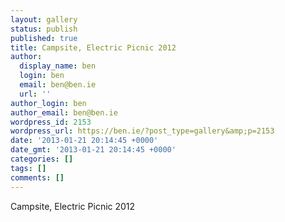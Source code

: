 ```yaml
---
layout: gallery
status: publish
published: true
title: Campsite, Electric Picnic 2012
author:
  display_name: ben
  login: ben
  email: ben@ben.ie
  url: ''
author_login: ben
author_email: ben@ben.ie
wordpress_id: 2153
wordpress_url: https://ben.ie/?post_type=gallery&amp;p=2153
date: '2013-01-21 20:14:45 +0000'
date_gmt: '2013-01-21 20:14:45 +0000'
categories: []
tags: []
comments: []
---
```

<p>Campsite, Electric Picnic 2012</p>

